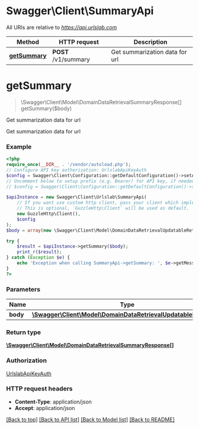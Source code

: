 # Swagger\Client\SummaryApi

All URIs are relative to *https://api.urlslab.com*

Method | HTTP request | Description
------------- | ------------- | -------------
[**getSummary**](SummaryApi.md#getsummary) | **POST** /v1/summary | Get summarization data for url

# **getSummary**
> \Swagger\Client\Model\DomainDataRetrievalSummaryResponse[] getSummary($body)

Get summarization data for url

Get summarization data for url

### Example
```php
<?php
require_once(__DIR__ . '/vendor/autoload.php');
// Configure API key authorization: UrlslabApiKeyAuth
$config = Swagger\Client\Configuration::getDefaultConfiguration()->setApiKey('X-URLSLAB-KEY', 'YOUR_API_KEY');
// Uncomment below to setup prefix (e.g. Bearer) for API key, if needed
// $config = Swagger\Client\Configuration::getDefaultConfiguration()->setApiKeyPrefix('X-URLSLAB-KEY', 'Bearer');

$apiInstance = new Swagger\Client\Urlslab\SummaryApi(
    // If you want use custom http client, pass your client which implements `GuzzleHttp\ClientInterface`.
    // This is optional, `GuzzleHttp\Client` will be used as default.
    new GuzzleHttp\Client(),
    $config
);
$body = array(new \Swagger\Client\Model\DomainDataRetrievalUpdatableRetrieval()); // \Swagger\Client\Model\DomainDataRetrievalUpdatableRetrieval[] | 

try {
    $result = $apiInstance->getSummary($body);
    print_r($result);
} catch (Exception $e) {
    echo 'Exception when calling SummaryApi->getSummary: ', $e->getMessage(), PHP_EOL;
}
?>
```

### Parameters

Name | Type | Description  | Notes
------------- | ------------- | ------------- | -------------
 **body** | [**\Swagger\Client\Model\DomainDataRetrievalUpdatableRetrieval[]**](../Model/DomainDataRetrievalUpdatableRetrieval.md)|  | [optional]

### Return type

[**\Swagger\Client\Model\DomainDataRetrievalSummaryResponse[]**](../Model/DomainDataRetrievalSummaryResponse.md)

### Authorization

[UrlslabApiKeyAuth](../../README.md#UrlslabApiKeyAuth)

### HTTP request headers

 - **Content-Type**: application/json
 - **Accept**: application/json

[[Back to top]](#) [[Back to API list]](../../README.md#documentation-for-api-endpoints) [[Back to Model list]](../../README.md#documentation-for-models) [[Back to README]](../../README.md)

